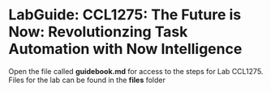 # LabGuide: CCL1275: The Future is Now: Revolutionzing Task Automation with Now Intelligence

Open the file called **guidebook.md** for access to the steps for Lab CCL1275. Files for the lab can be found in the **files** folder
